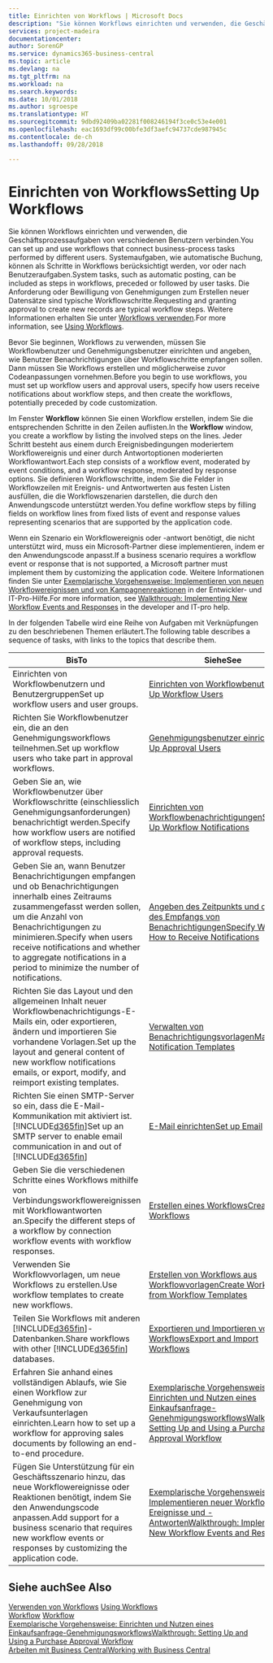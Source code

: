 ```yaml
---
title: Einrichten von Workflows | Microsoft Docs
description: "Sie können Workflows einrichten und verwenden, die Geschäftsprozessaufgaben von verschiedenen Benutzern verbinden. Systemaufgaben, wie automatische Buchung, können als Schritte in Workflows berücksichtigt werden, vor oder nach Benutzeraufgaben. Die Anforderung oder Bewilligung von Genehmigungen zum Erstellen neuer Datensätze sind typische Workflowschritte."
services: project-madeira
documentationcenter: 
author: SorenGP
ms.service: dynamics365-business-central
ms.topic: article
ms.devlang: na
ms.tgt_pltfrm: na
ms.workload: na
ms.search.keywords: 
ms.date: 10/01/2018
ms.author: sgroespe
ms.translationtype: HT
ms.sourcegitcommit: 9dbd92409ba02281f008246194f3ce0c53e4e001
ms.openlocfilehash: eac1693df99c00bfe3df3aefc94737cde987945c
ms.contentlocale: de-ch
ms.lasthandoff: 09/28/2018

---
```

# <a name="setting-up-workflows"></a><span data-ttu-id="ef7e5-105">Einrichten von Workflows</span><span class="sxs-lookup"><span data-stu-id="ef7e5-105">Setting Up Workflows</span></span>
<span data-ttu-id="ef7e5-106">Sie können Workflows einrichten und verwenden, die Geschäftsprozessaufgaben von verschiedenen Benutzern verbinden.</span><span class="sxs-lookup"><span data-stu-id="ef7e5-106">You can set up and use workflows that connect business-process tasks performed by different users.</span></span> <span data-ttu-id="ef7e5-107">Systemaufgaben, wie automatische Buchung, können als Schritte in Workflows berücksichtigt werden, vor oder nach Benutzeraufgaben.</span><span class="sxs-lookup"><span data-stu-id="ef7e5-107">System tasks, such as automatic posting, can be included as steps in workflows, preceded or followed by user tasks.</span></span> <span data-ttu-id="ef7e5-108">Die Anforderung oder Bewilligung von Genehmigungen zum Erstellen neuer Datensätze sind typische Workflowschritte.</span><span class="sxs-lookup"><span data-stu-id="ef7e5-108">Requesting and granting approval to create new records are typical workflow steps.</span></span> <span data-ttu-id="ef7e5-109">Weitere Informationen erhalten Sie unter [Workflows verwenden](across-use-workflows.md).</span><span class="sxs-lookup"><span data-stu-id="ef7e5-109">For more information, see [Using Workflows](across-use-workflows.md).</span></span>  

 <span data-ttu-id="ef7e5-110">Bevor Sie beginnen, Workflows zu verwenden, müssen Sie Workflowbenutzer und Genehmigungsbenutzer einrichten und angeben, wie Benutzer Benachrichtigungen über Workflowschritte empfangen sollen. Dann müssen Sie Workflows erstellen und möglicherweise zuvor Codeanpassungen vornehmen.</span><span class="sxs-lookup"><span data-stu-id="ef7e5-110">Before you begin to use workflows, you must set up workflow users and approval users, specify how users receive notifications about workflow steps, and then create the workflows, potentially preceded by code customization.</span></span>  

 <span data-ttu-id="ef7e5-111">Im Fenster **Workflow** können Sie einen Workflow erstellen, indem Sie die entsprechenden Schritte in den Zeilen auflisten.</span><span class="sxs-lookup"><span data-stu-id="ef7e5-111">In the **Workflow** window, you create a workflow by listing the involved steps on the lines.</span></span> <span data-ttu-id="ef7e5-112">Jeder Schritt besteht aus einem durch Ereignisbedingungen moderiertem Workflowereignis und einer durch Antwortoptionen moderierten Workflowantwort.</span><span class="sxs-lookup"><span data-stu-id="ef7e5-112">Each step consists of a workflow event, moderated by event conditions, and a workflow response, moderated by response options.</span></span> <span data-ttu-id="ef7e5-113">Sie definieren Workflowschritte, indem Sie die Felder in Workflowzeilen mit Ereignis- und Antwortwerten aus festen Listen ausfüllen, die die Workflowszenarien darstellen, die durch den Anwendungscode unterstützt werden.</span><span class="sxs-lookup"><span data-stu-id="ef7e5-113">You define workflow steps by filling fields on workflow lines from fixed lists of event and response values representing scenarios that are supported by the application code.</span></span>  

 <span data-ttu-id="ef7e5-114">Wenn ein Szenario ein Workflowereignis oder -antwort benötigt, die nicht unterstützt wird, muss ein Microsoft-Partner diese implementieren, indem er den Anwendungscode anpasst.</span><span class="sxs-lookup"><span data-stu-id="ef7e5-114">If a business scenario requires a workflow event or response that is not supported, a Microsoft partner must implement them by customizing the application code.</span></span> <span data-ttu-id="ef7e5-115">Weitere Informationen finden Sie unter [Exemplarische Vorgehensweise: Implementieren von neuen Workflowereignissen und von Kampagnenreaktionen](/dynamics-nav/Walkthrough--Implementing-New-Workflow-Events-and-Responses) in der Entwickler- und IT-Pro-Hilfe.</span><span class="sxs-lookup"><span data-stu-id="ef7e5-115">For more information, see [Walkthrough: Implementing New Workflow Events and Responses](/dynamics-nav/Walkthrough--Implementing-New-Workflow-Events-and-Responses) in the developer and IT-pro help.</span></span>

 <span data-ttu-id="ef7e5-116">In der folgenden Tabelle wird eine Reihe von Aufgaben mit Verknüpfungen zu den beschriebenen Themen erläutert.</span><span class="sxs-lookup"><span data-stu-id="ef7e5-116">The following table describes a sequence of tasks, with links to the topics that describe them.</span></span>  

|<span data-ttu-id="ef7e5-117">**Bis**</span><span class="sxs-lookup"><span data-stu-id="ef7e5-117">**To**</span></span>|<span data-ttu-id="ef7e5-118">**Siehe**</span><span class="sxs-lookup"><span data-stu-id="ef7e5-118">**See**</span></span>|  
|------------|-------------|  
|<span data-ttu-id="ef7e5-119">Einrichten von Workflowbenutzern und Benutzergruppen</span><span class="sxs-lookup"><span data-stu-id="ef7e5-119">Set up workflow users and user groups.</span></span>|[<span data-ttu-id="ef7e5-120">Einrichten von Workflowbenutzern</span><span class="sxs-lookup"><span data-stu-id="ef7e5-120">Set Up Workflow Users</span></span>](across-how-to-set-up-workflow-users.md)|  
|<span data-ttu-id="ef7e5-121">Richten Sie Workflowbenutzer ein, die an den Genehmigungsworkflows teilnehmen.</span><span class="sxs-lookup"><span data-stu-id="ef7e5-121">Set up workflow users who take part in approval workflows.</span></span>|[<span data-ttu-id="ef7e5-122">Genehmigungsbenutzer einrichten</span><span class="sxs-lookup"><span data-stu-id="ef7e5-122">Set Up Approval Users</span></span>](across-how-to-set-up-approval-users.md)|  
|<span data-ttu-id="ef7e5-123">Geben Sie an, wie Workflowbenutzer über Workflowschritte (einschliesslich Genehmigungsanforderungen) benachrichtigt werden.</span><span class="sxs-lookup"><span data-stu-id="ef7e5-123">Specify how workflow users are notified of workflow steps, including approval requests.</span></span>|[<span data-ttu-id="ef7e5-124">Einrichten von Workflowbenachrichtigungen</span><span class="sxs-lookup"><span data-stu-id="ef7e5-124">Setting Up Workflow Notifications</span></span>](across-setting-up-workflow-notifications.md)|  
|<span data-ttu-id="ef7e5-125">Geben Sie an, wann Benutzer Benachrichtigungen empfangen und ob Benachrichtigungen innerhalb eines Zeitraums zusammengefasst werden sollen, um die Anzahl von Benachrichtigungen zu minimieren.</span><span class="sxs-lookup"><span data-stu-id="ef7e5-125">Specify when users receive notifications and whether to aggregate notifications in a period to minimize the number of notifications.</span></span>|[<span data-ttu-id="ef7e5-126">Angeben des Zeitpunkts und der Art des Empfangs von Benachrichtigungen</span><span class="sxs-lookup"><span data-stu-id="ef7e5-126">Specify When and How to Receive Notifications</span></span>](across-how-to-specify-when-and-how-to-receive-notifications.md)|  
|<span data-ttu-id="ef7e5-127">Richten Sie das Layout und den allgemeinen Inhalt neuer Workflowbenachrichtigungs-E-Mails ein, oder exportieren, ändern und importieren Sie vorhandene Vorlagen.</span><span class="sxs-lookup"><span data-stu-id="ef7e5-127">Set up the layout and general content of new workflow notifications emails, or export, modify, and reimport existing templates.</span></span>|[<span data-ttu-id="ef7e5-128">Verwalten von Benachrichtigungsvorlagen</span><span class="sxs-lookup"><span data-stu-id="ef7e5-128">Manage Notification Templates</span></span>](across-how-to-manage-notification-templates.md)|  
|<span data-ttu-id="ef7e5-129">Richten Sie einen SMTP-Server so ein, dass die E-Mail-Kommunikation mit  aktiviert ist.[!INCLUDE[d365fin](includes/d365fin_md.md)]</span><span class="sxs-lookup"><span data-stu-id="ef7e5-129">Set up an SMTP server to enable email communication in and out of [!INCLUDE[d365fin](includes/d365fin_md.md)]</span></span>|[<span data-ttu-id="ef7e5-130">E-Mail einrichten</span><span class="sxs-lookup"><span data-stu-id="ef7e5-130">Set up Email</span></span>](admin-how-setup-email.md)|
|<span data-ttu-id="ef7e5-131">Geben Sie die verschiedenen Schritte eines Workflows mithilfe von Verbindungsworkflowereignissen mit Workflowantworten an.</span><span class="sxs-lookup"><span data-stu-id="ef7e5-131">Specify the different steps of a workflow by connection workflow events with workflow responses.</span></span>|[<span data-ttu-id="ef7e5-132">Erstellen eines Workflows</span><span class="sxs-lookup"><span data-stu-id="ef7e5-132">Create Workflows</span></span>](across-how-to-create-workflows.md)|  
|<span data-ttu-id="ef7e5-133">Verwenden Sie Workflowvorlagen, um neue Workflows zu erstellen.</span><span class="sxs-lookup"><span data-stu-id="ef7e5-133">Use workflow templates to create new workflows.</span></span>|[<span data-ttu-id="ef7e5-134">Erstellen von Workflows aus Workflowvorlagen</span><span class="sxs-lookup"><span data-stu-id="ef7e5-134">Create Workflows from Workflow Templates</span></span>](across-how-to-create-workflows-from-workflow-templates.md)|  
|<span data-ttu-id="ef7e5-135">Teilen Sie Workflows mit anderen [!INCLUDE[d365fin](includes/d365fin_md.md)]-Datenbanken.</span><span class="sxs-lookup"><span data-stu-id="ef7e5-135">Share workflows with other [!INCLUDE[d365fin](includes/d365fin_md.md)] databases.</span></span>|[<span data-ttu-id="ef7e5-136">Exportieren und Importieren von Workflows</span><span class="sxs-lookup"><span data-stu-id="ef7e5-136">Export and Import Workflows</span></span>](across-how-to-export-and-import-workflows.md)|  
|<span data-ttu-id="ef7e5-137">Erfahren Sie anhand eines vollständigen Ablaufs, wie Sie einen Workflow zur Genehmigung von Verkaufsunterlagen einrichten.</span><span class="sxs-lookup"><span data-stu-id="ef7e5-137">Learn how to set up a workflow for approving sales documents by following an end-to-end procedure.</span></span>|[<span data-ttu-id="ef7e5-138">Exemplarische Vorgehensweise: Einrichten und Nutzen eines Einkaufsanfrage-Genehmigungsworkflows</span><span class="sxs-lookup"><span data-stu-id="ef7e5-138">Walkthrough: Setting Up and Using a Purchase Approval Workflow</span></span>](walkthrough-setting-up-and-using-a-purchase-approval-workflow.md)|  
|<span data-ttu-id="ef7e5-139">Fügen Sie Unterstützung für ein Geschäftsszenario hinzu, das neue Workflowereignisse oder Reaktionen benötigt, indem Sie den Anwendungscode anpassen.</span><span class="sxs-lookup"><span data-stu-id="ef7e5-139">Add support for a business scenario that requires new workflow events or responses by customizing the application code.</span></span>|[<span data-ttu-id="ef7e5-140">Exemplarische Vorgehensweise: Implementieren neuer Workflow-Ereignisse und -Antworten</span><span class="sxs-lookup"><span data-stu-id="ef7e5-140">Walkthrough: Implementing New Workflow Events and Responses</span></span>](/dynamics-nav/Walkthrough--Implementing-New-Workflow-Events-and-Responses)|  

## <a name="see-also"></a><span data-ttu-id="ef7e5-141">Siehe auch</span><span class="sxs-lookup"><span data-stu-id="ef7e5-141">See Also</span></span>  
 <span data-ttu-id="ef7e5-142">[Verwenden von Workflows](across-use-workflows.md) </span><span class="sxs-lookup"><span data-stu-id="ef7e5-142">[Using Workflows](across-use-workflows.md) </span></span>  
 <span data-ttu-id="ef7e5-143">[Workflow](across-workflow.md) </span><span class="sxs-lookup"><span data-stu-id="ef7e5-143">[Workflow](across-workflow.md) </span></span>  
 [<span data-ttu-id="ef7e5-144">Exemplarische Vorgehensweise: Einrichten und Nutzen eines Einkaufsanfrage-Genehmigungsworkflows</span><span class="sxs-lookup"><span data-stu-id="ef7e5-144">Walkthrough: Setting Up and Using a Purchase Approval Workflow</span></span>](walkthrough-setting-up-and-using-a-purchase-approval-workflow.md)  
 [<span data-ttu-id="ef7e5-145">Arbeiten mit  Business Central</span><span class="sxs-lookup"><span data-stu-id="ef7e5-145">Working with Business Central</span></span>](ui-work-product.md)

